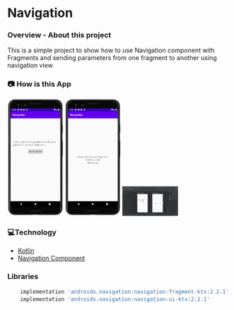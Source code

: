 # Navigation

### **Overview - About this project**
This is a simple project to show how to use Navigation component with Fragments and sending 
parameters from one fragment to another using navigation view


### 📷 How is this App
<img src="navigation_2020-04-22004111.png" width="25%"></img>
<img src="navigation_2020-04-22004156.png" width="25%"></img>
<img src="navigation_2020-04-22004327.png" width="25%"></img>


### 💻Technology
- [Kotlin](https://kotlinlang.org/)
- [Navigation Component](https://developer.android.com/guide/navigation)


### Libraries
```bash
    implementation 'androidx.navigation:navigation-fragment-ktx:2.2.1'
    implementation 'androidx.navigation:navigation-ui-ktx:2.2.1'
 ```
